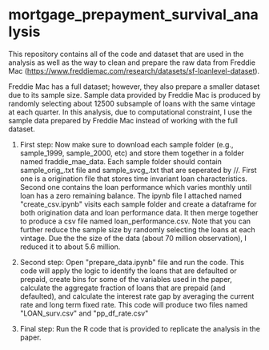 # mortgage_prepayment_survival_analysis
This repository contains all of the code and dataset that are used in the analysis as well as the way to clean and prepare the raw data from Freddie Mac (https://www.freddiemac.com/research/datasets/sf-loanlevel-dataset). 

Freddie Mac has a full dataset; however, they also prepare a smaller dataset due to its sample size. Sample data provided by Freddie Mac is produced by randomly selecting about 12500 subsample of loans with the same vintage at each quarter. In this analysis, due to computational constraint, I use the sample data prepared by Freddie Mac instead of working with the full dataset. 

1) First step: Now make sure to download each sample folder (e.g., sample_1999, sample_2000, etc) and store them together in a folder named fraddie_mae_data. Each sample folder should contain sample_orig_<year>.txt file and sample_svcg_<year>.txt that are seperated by //. First one is a origination file that stores time invariant loan characteristics. Second one contains the loan performance which varies monthly until loan has a zero remaining balance. The ipynb file I attached named "create_csv.ipynb" visits each sample folder and create a dataframe for both origination data and loan performance data. It then merge together to produce a csv file named loan_performance.csv. Note that you can further reduce the sample size by randomly selecting the loans at each vintage. Due the the size of the data (about 70 million observation), I reduced it to about 5.6 million. 

2) Second step: Open "prepare_data.ipynb" file and run the code. This code will apply the logic to identify the loans that are defaulted or prepaid, create bins for some of the variables used in the paper, calculate the aggregate fraction of loans that are prepaid (and defaulted), and calculate the interest rate gap by averaging the current rate and long term fixed rate. This code will produce two files named "LOAN_surv.csv" and "pp_df_rate.csv"

3) Final step: Run the R code that is provided to replicate the analysis in the paper. 

